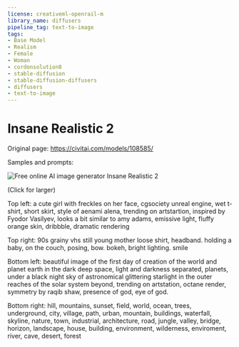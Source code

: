 ```yaml
---
license: creativeml-openrail-m
library_name: diffusers
pipeline_tag: text-to-image
tags:
- Base Model
- Realism
- Female
- Woman
- cordonsolution8
- stable-diffusion
- stable-diffusion-diffusers
- diffusers
- text-to-image
---
```


# Insane Realistic 2

Original page: https://civitai.com/models/108585/

Samples and prompts:

![Free online AI image generator Insane Realistic 2](https://cdn-uploads.huggingface.co/production/uploads/63239b8370edc53f51cd5d42/rCpAdhQZzdBMuFRo2IDqC.png)

(Click for larger)

Top left: a cute girl with freckles on her face, cgsociety unreal engine, wet t-shirt, short skirt, style of aenami alena, trending on artstartion, inspired by Fyodor Vasilyev, looks a bit similar to amy adams, emissive light, fluffy orange skin, dribbble, dramatic rendering

Top right: 90s grainy vhs still young mother loose shirt, headband. holding a baby, on the couch, posing, bow. bokeh, bright lighting. smile

Bottom left: beautiful image of the first day of creation of the world and planet earth in the dark deep space, light and darkness separated, planets, under a black night sky of astronomical glittering starlight in the outer reaches of the solar system beyond, trending on artstation, octane render, symmetry by raqib shaw, presence of god, eye of god.

Bottom right: hill, mountains, sunset, field, world, ocean, trees, underground, city, village, path, urban, mountain, buildings, waterfall, skyline, nature, town, industrial, architecture, road, jungle, valley, bridge, horizon, landscape, house, building, environment, wilderness, enviroment, river, cave, desert, forest
